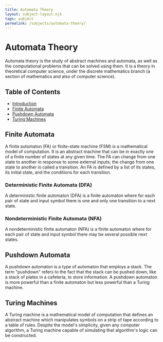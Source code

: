 ```yaml
---
title: Automata Theory
layout: subject-layout.njk
tags: subject
permalink: /subjects/automata-theory/
---
```


# Automata Theory

Automata theory is the study of abstract machines and automata, as well as the computational problems that can be solved using them. It is a theory in theoretical computer science, under the discrete mathematics branch (a section of mathematics and also of computer science).

## Table of Contents

*   [Introduction](#automata-theory)
*   [Finite Automata](#finite-automata)
*   [Pushdown Automata](#pushdown-automata)
*   [Turing Machines](#turing-machines)

## Finite Automata

A finite automaton (FA) or finite-state machine (FSM) is a mathematical model of computation. It is an abstract machine that can be in exactly one of a finite number of states at any given time. The FA can change from one state to another in response to some external inputs; the change from one state to another is called a transition. An FA is defined by a list of its states, its initial state, and the conditions for each transition.

### Deterministic Finite Automata (DFA)

A deterministic finite automaton (DFA) is a finite automaton where for each pair of state and input symbol there is one and only one transition to a next state.

### Nondeterministic Finite Automata (NFA)

A nondeterministic finite automaton (NFA) is a finite automaton where for each pair of state and input symbol there may be several possible next states.

## Pushdown Automata

A pushdown automaton is a type of automaton that employs a stack. The term "pushdown" refers to the fact that the stack can be pushed down, like a stack of plates in a cafeteria, to store information. A pushdown automaton is more powerful than a finite automaton but less powerful than a Turing machine.

## Turing Machines

A Turing machine is a mathematical model of computation that defines an abstract machine which manipulates symbols on a strip of tape according to a table of rules. Despite the model's simplicity, given any computer algorithm, a Turing machine capable of simulating that algorithm's logic can be constructed.